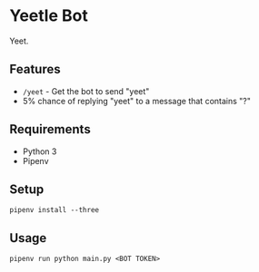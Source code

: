# Yeetle Bot
Yeet.

## Features
- `/yeet` - Get the bot to send "yeet"
- 5% chance of replying "yeet" to a message that contains "?"

## Requirements
* Python 3
* Pipenv

## Setup
`pipenv install --three`

## Usage
`pipenv run python main.py <BOT TOKEN>`